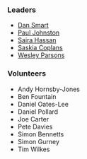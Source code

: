 ### Leaders

* [Dan Smart](mailto:daniel.smart@owasp.org)
* [Paul Johnston](mailto:paul.johnston@owasp.org)
* [Saira Hassan](mailto:saira.hassan@owasp.org)
* [Saskia Coplans](mailto:saskia.coplans@owasp.org)
* [Wesley Parsons](mailto:wesley.parsons@owasp.org)

### Volunteers

* Andy Hornsby-Jones
* Ben Fountain
* Daniel Oates-Lee
* Daniel Pollard
* Joe Carter
* Pete Davies
* Simon Bennetts
* Simon Gurney
* Tim Wilkes